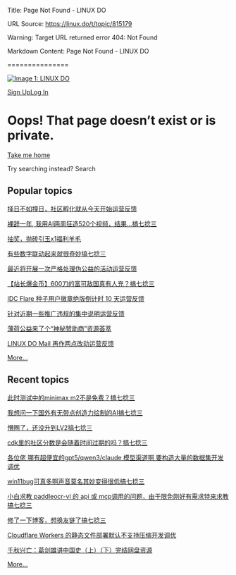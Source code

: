Title: Page Not Found - LINUX DO

URL Source: https://linux.do/t/topic/815179

Warning: Target URL returned error 404: Not Found

Markdown Content:
Page Not Found - LINUX DO

===============

[![Image 1: LINUX DO](https://linux.do/uploads/default/original/4X/d/1/4/d146c68151340881c884d95e0da4acdf369258c6.png)](https://linux.do/)

[Sign Up](https://linux.do/signup)[Log In](https://linux.do/login)

Oops! That page doesn’t exist or is private.
============================================

[Take me home](https://linux.do/)

Try searching instead? Search

Popular topics
--------------

[择日不如撞日，社区孵化就从今天开始](https://linux.do/t/topic/1039951)[运营反馈](https://linux.do/c/feedback/2)

[裸辞一年, 我用AI两周狂造520个视频，结果…](https://linux.do/t/topic/997596)[搞七捻三](https://linux.do/c/gossip/11)

[抽奖，抛砖引玉x1](https://linux.do/t/topic/1066223)[福利羊毛](https://linux.do/c/welfare/36)

[有些数字联动起来就很奇妙](https://linux.do/t/topic/1065896)[搞七捻三](https://linux.do/c/gossip/11)

[最近将开展一次严格处理伪公益的活动](https://linux.do/t/topic/1083555)[运营反馈](https://linux.do/c/feedback/2)

[【站长爆金币】600刀的富可敌国真有人充？](https://linux.do/t/topic/1054658)[搞七捻三](https://linux.do/c/gossip/11)

[IDC Flare 种子用户徽章绝版倒计时 10 天](https://linux.do/t/topic/1019009)[运营反馈](https://linux.do/c/feedback/2)

[针对近期一些推广违规的集中说明](https://linux.do/t/topic/991874)[运营反馈](https://linux.do/c/feedback/2)

[薄荷公益来了个“神秘赞助商”](https://linux.do/t/topic/1040398)[资源荟萃](https://linux.do/c/resource/14)

[LINUX DO Mail 再作两点改动](https://linux.do/t/topic/1044408)[运营反馈](https://linux.do/c/feedback/2)

[More…](https://linux.do/top)

Recent topics
-------------

[此时测试中的minimax m2不是免费？](https://linux.do/t/topic/1090423)[搞七捻三](https://linux.do/c/gossip/11)

[我想问一下国外有无带点创造力绘制的AI](https://linux.do/t/topic/1090421)[搞七捻三](https://linux.do/c/gossip/11)

[懵圈了，还没升到LV2](https://linux.do/t/topic/1090416)[搞七捻三](https://linux.do/c/gossip/11)

[cdk里的社区分数是会随着时间过期的吗？](https://linux.do/t/topic/1090415)[搞七捻三](https://linux.do/c/gossip/11)

[各位佬 哪有超便宜的gpt5/qwen3/claude 模型渠道啊 要构造大量的数据集](https://linux.do/t/topic/1090411)[开发调优](https://linux.do/c/develop/4)

[win11bug可真多啊声音莫名其妙变得很低](https://linux.do/t/topic/1090406)[搞七捻三](https://linux.do/c/gossip/11)

[小白求教 paddleocr-vl 的 api 或 mcp调用的问题，由于限免刚好有需求特来求教](https://linux.do/t/topic/1090401)[搞七捻三](https://linux.do/c/gossip/11)

[修了一下博客，想换友链了](https://linux.do/t/topic/1090400)[搞七捻三](https://linux.do/c/gossip/11)

[Cloudflare Workers 的静态文件部署默认不支持压缩](https://linux.do/t/topic/1090399)[开发调优](https://linux.do/c/develop/4)

[千秋兴亡：葛剑雄讲中国史（上）（下）完结](https://linux.do/t/topic/1090398)[网盘资源](https://linux.do/c/resource/cloud-asset/94)

[More…](https://linux.do/latest)
